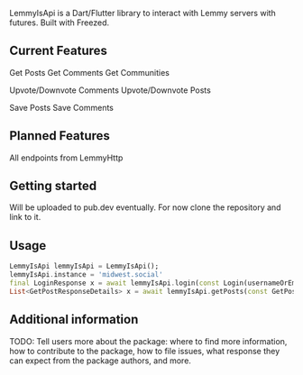 <!--
This README describes the package. If you publish this package to pub.dev,
this README's contents appear on the landing page for your package.

For information about how to write a good package README, see the guide for
[writing package pages](https://dart.dev/guides/libraries/writing-package-pages).

For general information about developing packages, see the Dart guide for
[creating packages](https://dart.dev/guides/libraries/create-library-packages)
and the Flutter guide for
[developing packages and plugins](https://flutter.dev/developing-packages).
-->

LemmyIsApi is a Dart/Flutter library to interact with Lemmy servers with futures.
Built with Freezed.

## Current Features
Get Posts
Get Comments
Get Communities

Upvote/Downvote Comments
Upvote/Downvote Posts

Save Posts
Save Comments

## Planned Features
All endpoints from LemmyHttp


## Getting started

Will be uploaded to pub.dev eventually. For now clone the repository and link to it.

## Usage

```dart
LemmyIsApi lemmyIsApi = LemmyIsApi();
lemmyIsApi.instance = 'midwest.social'
final LoginResponse x = await lemmyIsApi.login(const Login(usernameOrEmail: "USERNAME", password: "PASSWORD");
List<GetPostResponseDetails> x = await lemmyIsApi.getPosts(const GetPosts(communityName: "main"));
```

## Additional information

TODO: Tell users more about the package: where to find more information, how to
contribute to the package, how to file issues, what response they can expect
from the package authors, and more.
